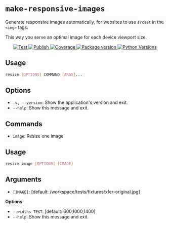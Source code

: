 # `make-responsive-images`

Generate responsive images automatically, for websites to use `srcset` in the `<img>` tags.

This way you serve an optimal image for each device viewport size.

<p align="center">
<a href="https://github.com/mccarthysean/make-responsive-images/actions?query=workflow%3ATest" target="_blank">
    <img src="https://github.com/mccarthysean/make-responsive-images/workflows/Test/badge.svg" alt="Test">
</a>
<a href="https://github.com/mccarthysean/make-responsive-images/actions?query=workflow%3APublish" target="_blank">
    <img src="https://github.com/mccarthysean/make-responsive-images/workflows/Publish/badge.svg" alt="Publish">
</a>
<a href="https://codecov.io/gh/mccarthysean/make-responsive-images" target="_blank">
    <img src="https://img.shields.io/codecov/c/github/mccarthysean/make-responsive-images?color=%2334D058" alt="Coverage">
</a>
<a href="https://pypi.org/project/make-responsive-images" target="_blank">
    <img src="https://img.shields.io/pypi/v/make-responsive-images?color=%2334D058&label=pypi%20package" alt="Package version">
</a>
<a href="https://pypi.org/project/make-responsive-images/" target="_blank">
    <img src="https://img.shields.io/pypi/pyversions/make-responsive-images.svg" alt="Python Versions">
</a>
</p>

## Usage

```bash
resize [OPTIONS] COMMAND [ARGS]...
```

## Options

* `-v, --version`: Show the application's version and exit.
* `--help`: Show this message and exit.

## Commands

* `image`: Resize one image

## Usage

```bash
resize image [OPTIONS] [IMAGE]
```

## Arguments

* `[IMAGE]`: [default: /workspace/tests/fixtures/xfer-original.jpg]

**Options**:

* `--widths TEXT`: [default: 600,1000,1400]
* `--help`: Show this message and exit.
